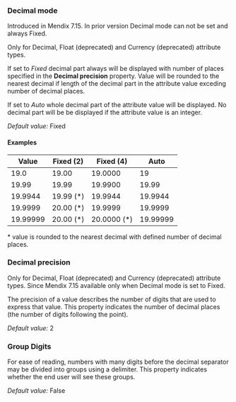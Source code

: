 ### Decimal mode

<div class="alert alert-info">

Introduced in Mendix 7.15. In prior version Decimal mode can not be set and always Fixed.

</div>

<div class="alert alert-info">

Only for Decimal, Float (deprecated) and Currency (deprecated) attribute types.

</div>

If set to _Fixed_ decimal part always will be displayed with number of places specified in the **Decimal precision** property. Value will be rounded to the nearest decimal if length of the decimal part in the attribute value exceding number of decimal places.

If set to _Auto_ whole decimal part of the attribute value will be displayed. No decimal part will be be displayed if the attribute value is an integer.

_Default value:_ Fixed

#### Examples
| Value    | Fixed (2)  | Fixed (4)    | Auto     |
| -------- | ---------- | ------------ | -------- |
| 19.0     | 19.00      | 19.0000      | 19       |
| 19.99    | 19.99      | 19.9900      | 19.99    |
| 19.9944  | 19.99 (\*) | 19.9944      | 19.9944  |
| 19.9999  | 20.00 (\*) | 19.9999      | 19.9999  |
| 19.99999 | 20.00 (\*) | 20.0000 (\*) | 19.99999 |

\* value is rounded to the nearest decimal with defined number of decimal places.

### Decimal precision

<div class="alert alert-info">

Only for Decimal, Float (deprecated) and Currency (deprecated) attribute types. Since Mendix 7.15 available only when Decimal mode is set to Fixed.

</div>

The precision of a value describes the number of digits that are used to express that value. This property indicates the number of decimal places (the number of digits following the point).

_Default value:_ 2

### Group Digits

For ease of reading, numbers with many digits before the decimal separator may be divided into groups using a delimiter. This property indicates whether the end user will see these groups.

_Default value:_ False